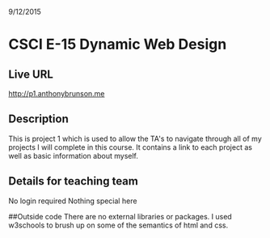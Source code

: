 9/12/2015
# CSCI E-15 Dynamic Web Design

## Live URL
<http://p1.anthonybrunson.me>

## Description
This is project 1 which is used to allow the TA's to navigate through
all of my projects I will complete in this course.  It contains
a link to each project as well as basic information about myself.

## Details for teaching team
No login required
Nothing special here

##Outside code
There are no external libraries or packages.  I used w3schools to
brush up on some of the semantics of html and css.
